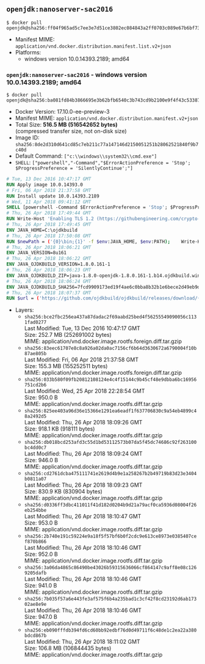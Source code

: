 ## `openjdk:nanoserver-sac2016`

```console
$ docker pull openjdk@sha256:ff04f965ad5c7ee3e7d51ce3802ec084843a2ff0703c089e67b6bf7390790ce8
```

-	Manifest MIME: `application/vnd.docker.distribution.manifest.list.v2+json`
-	Platforms:
	-	windows version 10.0.14393.2189; amd64

### `openjdk:nanoserver-sac2016` - windows version 10.0.14393.2189; amd64

```console
$ docker pull openjdk@sha256:ba081fd84b3866695e3b62bfb6540c3b743cd9b2100e9f4f43c53387bc78b702
```

-	Docker Version: 17.10.0-ee-preview-3
-	Manifest MIME: `application/vnd.docker.distribution.manifest.v2+json`
-	Total Size: **516.5 MB (516542652 bytes)**  
	(compressed transfer size, not on-disk size)
-	Image ID: `sha256:8de2d310d641cd85c7eb211c77a147146d2150051251b28062521840f9b7c40d`
-	Default Command: `["c:\\windows\\system32\\cmd.exe"]`
-	`SHELL`: `["powershell","-Command","$ErrorActionPreference = 'Stop'; $ProgressPreference = 'SilentlyContinue';"]`

```dockerfile
# Tue, 13 Dec 2016 10:47:17 GMT
RUN Apply image 10.0.14393.0
# Fri, 06 Apr 2018 21:37:58 GMT
RUN Install update 10.0.14393.2189
# Wed, 11 Apr 2018 09:41:12 GMT
SHELL [powershell -Command $ErrorActionPreference = 'Stop'; $ProgressPreference = 'SilentlyContinue';]
# Thu, 26 Apr 2018 17:49:44 GMT
RUN Write-Host 'Enabling TLS 1.2 (https://githubengineering.com/crypto-removal-notice/) ...'; 	$tls12RegBase = 'HKLM:\\SYSTEM\CurrentControlSet\Control\SecurityProviders\SCHANNEL\Protocols\TLS 1.2'; 	if (Test-Path $tls12RegBase) { throw ('"{0}" already exists!' -f $tls12RegBase) }; 	New-Item -Path ('{0}/Client' -f $tls12RegBase) -Force; 	New-Item -Path ('{0}/Server' -f $tls12RegBase) -Force; 	New-ItemProperty -Path ('{0}/Client' -f $tls12RegBase) -Name 'DisabledByDefault' -PropertyType DWORD -Value 0 -Force; 	New-ItemProperty -Path ('{0}/Client' -f $tls12RegBase) -Name 'Enabled' -PropertyType DWORD -Value 1 -Force; 	New-ItemProperty -Path ('{0}/Server' -f $tls12RegBase) -Name 'DisabledByDefault' -PropertyType DWORD -Value 0 -Force; 	New-ItemProperty -Path ('{0}/Server' -f $tls12RegBase) -Name 'Enabled' -PropertyType DWORD -Value 1 -Force
# Thu, 26 Apr 2018 17:49:45 GMT
ENV JAVA_HOME=C:\ojdkbuild
# Thu, 26 Apr 2018 17:50:08 GMT
RUN $newPath = ('{0}\bin;{1}' -f $env:JAVA_HOME, $env:PATH); 	Write-Host ('Updating PATH: {0}' -f $newPath); 	setx /M PATH $newPath;
# Thu, 26 Apr 2018 18:06:21 GMT
ENV JAVA_VERSION=8u161
# Thu, 26 Apr 2018 18:06:22 GMT
ENV JAVA_OJDKBUILD_VERSION=1.8.0.161-1
# Thu, 26 Apr 2018 18:06:23 GMT
ENV JAVA_OJDKBUILD_ZIP=java-1.8.0-openjdk-1.8.0.161-1.b14.ojdkbuild.windows.x86_64.zip
# Thu, 26 Apr 2018 18:06:24 GMT
ENV JAVA_OJDKBUILD_SHA256=7fcd9909173ed19f4ae6c0bba8b32b1e6bece2d49eb9d87271828be8121fc31b
# Thu, 26 Apr 2018 18:07:37 GMT
RUN $url = ('https://github.com/ojdkbuild/ojdkbuild/releases/download/{0}/{1}' -f $env:JAVA_OJDKBUILD_VERSION, $env:JAVA_OJDKBUILD_ZIP); 	Write-Host ('Downloading {0} ...' -f $url); 	Invoke-WebRequest -Uri $url -OutFile 'ojdkbuild.zip'; 	Write-Host ('Verifying sha256 ({0}) ...' -f $env:JAVA_OJDKBUILD_SHA256); 	if ((Get-FileHash ojdkbuild.zip -Algorithm sha256).Hash -ne $env:JAVA_OJDKBUILD_SHA256) { 		Write-Host 'FAILED!'; 		exit 1; 	}; 		Write-Host 'Expanding ...'; 	Expand-Archive ojdkbuild.zip -DestinationPath C:\; 		Write-Host 'Renaming ...'; 	Move-Item 		-Path ('C:\{0}' -f ($env:JAVA_OJDKBUILD_ZIP -Replace '.zip$', '')) 		-Destination $env:JAVA_HOME 	; 		Write-Host 'Verifying install ...'; 	Write-Host '  java -version'; java -version; 	Write-Host '  javac -version'; javac -version; 		Write-Host 'Removing ...'; 	Remove-Item ojdkbuild.zip -Force; 		Write-Host 'Complete.';
```

-	Layers:
	-	`sha256:bce2fbc256ea437a87dadac2f69aabd25bed4f56255549090056c1131fad0277`  
		Last Modified: Tue, 13 Dec 2016 10:47:17 GMT  
		Size: 252.7 MB (252691002 bytes)  
		MIME: application/vnd.docker.image.rootfs.foreign.diff.tar.gzip
	-	`sha256:83eec61707e8c8a926a02da0ac7156cf6b64d3630672a6790004f10b87ae805b`  
		Last Modified: Fri, 06 Apr 2018 21:37:58 GMT  
		Size: 155.3 MB (155252511 bytes)  
		MIME: application/vnd.docker.image.rootfs.foreign.diff.tar.gzip
	-	`sha256:033b580f09fb20812108124e4c4f15144c9b45cf48e9dbba6bc16956751cd2b6`  
		Last Modified: Wed, 25 Apr 2018 22:28:54 GMT  
		Size: 950.0 B  
		MIME: application/vnd.docker.image.rootfs.diff.tar.gzip
	-	`sha256:825ee403a96d36e15366e1291ea6eadf1f637706830c9a54eb4899c48a2492d5`  
		Last Modified: Thu, 26 Apr 2018 18:09:26 GMT  
		Size: 918.1 KB (918111 bytes)  
		MIME: application/vnd.docker.image.rootfs.diff.tar.gzip
	-	`sha256:db018bcd253afd3c55d1bd53112573b07da5f45dc74686c92f263100bc4dd0c7`  
		Last Modified: Thu, 26 Apr 2018 18:09:24 GMT  
		Size: 946.0 B  
		MIME: application/vnd.docker.image.rootfs.diff.tar.gzip
	-	`sha256:cd2761dcba475111741e2619d4b9e1a258267b2b49719b83d23e3404b0811a07`  
		Last Modified: Thu, 26 Apr 2018 18:09:23 GMT  
		Size: 830.9 KB (830904 bytes)  
		MIME: application/vnd.docker.image.rootfs.diff.tar.gzip
	-	`sha256:d0336ff3dbc411011f41d182d0204b9d21a79acf0ca5936d08004f26eb254bbe`  
		Last Modified: Thu, 26 Apr 2018 18:10:47 GMT  
		Size: 953.0 B  
		MIME: application/vnd.docker.image.rootfs.diff.tar.gzip
	-	`sha256:2b740e191c59224e9a18f5f57bf6b0f2cdc9e613ce8973e0385407cef870b866`  
		Last Modified: Thu, 26 Apr 2018 18:10:46 GMT  
		Size: 952.0 B  
		MIME: application/vnd.docker.image.rootfs.diff.tar.gzip
	-	`sha256:3a06da4865c86490be43026b59315636066cf864147c9aff8e08c1269205dafb`  
		Last Modified: Thu, 26 Apr 2018 18:10:46 GMT  
		Size: 941.0 B  
		MIME: application/vnd.docker.image.rootfs.diff.tar.gzip
	-	`sha256:7b035f57a6e443fe3af575f6b4a235bad1c3cf42f8cd23192d6ab17302ae8e9e`  
		Last Modified: Thu, 26 Apr 2018 18:10:46 GMT  
		Size: 947.0 B  
		MIME: application/vnd.docker.image.rootfs.diff.tar.gzip
	-	`sha256:eb090fffdb394fd6cd60bb92edbf76d0d49711f6c48de1c2ea22a380bdcd867b`  
		Last Modified: Thu, 26 Apr 2018 18:11:02 GMT  
		Size: 106.8 MB (106844435 bytes)  
		MIME: application/vnd.docker.image.rootfs.diff.tar.gzip
